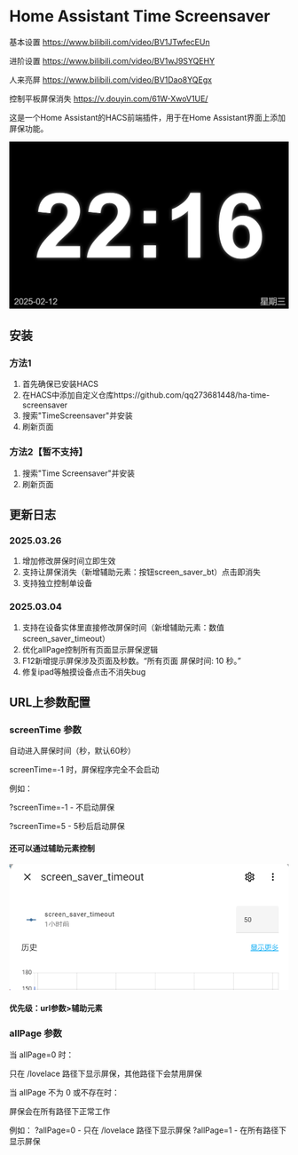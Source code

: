 # Home Assistant Time Screensaver

基本设置 https://www.bilibili.com/video/BV1JTwfecEUn

进阶设置 https://www.bilibili.com/video/BV1wJ9SYQEHY

人来亮屏 https://www.bilibili.com/video/BV1Dao8YQEgx

控制平板屏保消失 https://v.douyin.com/61W-XwoV1UE/ 

这是一个Home Assistant的HACS前端插件，用于在Home Assistant界面上添加屏保功能。

![alt text](img/image.png)
## 安装
### 方法1
1. 首先确保已安装HACS
2. 在HACS中添加自定义仓库https://github.com/qq273681448/ha-time-screensaver
3. 搜索"TimeScreensaver"并安装
4. 刷新页面
### 方法2【暂不支持】
1. 搜索"Time Screensaver"并安装
2. 刷新页面

## 更新日志

### 2025.03.26
1. 增加修改屏保时间立即生效
2. 支持让屏保消失（新增辅助元素：按钮screen_saver_bt）点击即消失
3. 支持独立控制单设备

### 2025.03.04
1. 支持在设备实体里直接修改屏保时间（新增辅助元素：数值screen_saver_timeout）
2. 优化allPage控制所有页面显示屏保逻辑
3. F12新增提示屏保涉及页面及秒数。“所有页面 屏保时间: 10 秒。”
4. 修复ipad等触摸设备点击不消失bug

## URL上参数配置
### screenTime 参数
自动进入屏保时间（秒，默认60秒）

screenTime=-1 时，屏保程序完全不会启动

例如：

?screenTime=-1 - 不启动屏保

?screenTime=5 - 5秒后启动屏保

#### 还可以通过辅助元素控制
![Alt text](img/image2.png)

#### 优先级：url参数>辅助元素

### allPage 参数


当 allPage=0 时：

只在 /lovelace 路径下显示屏保，其他路径下会禁用屏保

当 allPage 不为 0 或不存在时：

屏保会在所有路径下正常工作

例如：
?allPage=0 - 只在 /lovelace 路径下显示屏保
?allPage=1 - 在所有路径下显示屏保
